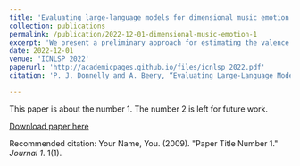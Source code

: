 ```yaml
---
title: 'Evaluating large-language models for dimensional music emotion prediction from social media discourse'
collection: publications
permalink: /publication/2022-12-01-dimensional-music-emotion-1
excerpt: 'We present a preliminary approach for estimating the valence and arousal of a given sample of music by learning listener sentiment from social meida conversations.'
date: 2022-12-01
venue: 'ICNLSP 2022'
paperurl: 'http://academicpages.github.io/files/icnlsp_2022.pdf'
citation: 'P. J. Donnelly and A. Beery, “Evaluating Large-Language Models for Dimensional Music Emotion Prediction from Social Media Discourse'

---
```

This paper is about the number 1. The number 2 is left for future work.

[Download paper here](http://academicpages.github.io/files/paper1.pdf)

Recommended citation: Your Name, You. (2009). "Paper Title Number 1." <i>Journal 1</i>. 1(1).
